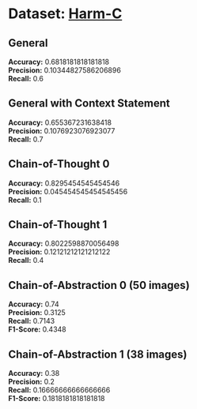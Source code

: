 # Dataset: [Harm-C](https://github.com/LCS2-IIITD/MOMENTA)

## General

**Accuracy:** 0.6818181818181818    
**Precision:** 0.10344827586206896   
**Recall:** 0.6  

## General with Context Statement

**Accuracy:** 0.655367231638418   
**Precision:** 0.1076923076923077  
**Recall:** 0.7 

## Chain-of-Thought 0

**Accuracy:** 0.8295454545454546      
**Precision:** 0.045454545454545456    
**Recall:** 0.1   

## Chain-of-Thought 1

**Accuracy:** 0.8022598870056498      
**Precision:** 0.12121212121212122    
**Recall:** 0.4 

## Chain-of-Abstraction 0 (50 images)

**Accuracy:** 0.74      
**Precision:** 0.3125    
**Recall:** 0.7143  
**F1-Score:** 0.4348    

## Chain-of-Abstraction 1 (38 images)

**Accuracy:** 0.38      
**Precision:** 0.2    
**Recall:** 0.16666666666666666  
**F1-Score:** 0.1818181818181818    